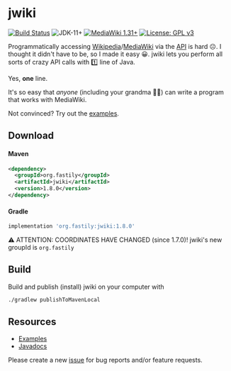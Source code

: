 # jwiki
[![Build Status](https://travis-ci.org/fastily/jwiki.svg?branch=master)](https://travis-ci.org/fastily/jwiki)
![JDK-11+](https://upload.wikimedia.org/wikipedia/commons/e/ef/Blue_JDK_11%2B_Shield_Badge.svg)
[![MediaWiki 1.31+](https://upload.wikimedia.org/wikipedia/commons/b/b2/Blue_MediaWiki_1.31%2B_Shield_Badge.svg)](https://www.mediawiki.org/wiki/MediaWiki)
[![License: GPL v3](https://upload.wikimedia.org/wikipedia/commons/8/86/GPL_v3_Blue_Badge.svg)](https://www.gnu.org/licenses/gpl-3.0.en.html)

Programmatically accessing [Wikipedia](https://en.wikipedia.org/wiki/Main_Page)/[MediaWiki](https://www.mediawiki.org/wiki/MediaWiki) via the [API](https://en.wikipedia.org/w/api.php) is hard ☹️.  I thought it didn't have to be, so I made it easy 😀.  jwiki lets you perform all sorts of crazy API calls with 1️⃣ line of Java.  

Yes, **one** line.  

It's so easy that _anyone_ (including your grandma 👵🏻) can write a program that works with MediaWiki.

Not convinced?  Try out the [examples](https://github.com/fastily/jwiki/wiki/Examples).

## Download
#### Maven
```xml
<dependency>
  <groupId>org.fastily</groupId>
  <artifactId>jwiki</artifactId>
  <version>1.8.0</version>
</dependency>
```

#### Gradle
```groovy
implementation 'org.fastily:jwiki:1.8.0'
```

⚠️ ATTENTION: COORDINATES HAVE CHANGED (since 1.7.0)!  jwiki's new groupId is `org.fastily`

## Build
Build and publish (install) jwiki on your computer with
```bash
./gradlew publishToMavenLocal
```

## Resources
* [Examples](https://github.com/fastily/jwiki/wiki/Examples)
* [Javadocs](https://fastily.github.io/jwiki/docs/jwiki/)

Please create a new [issue](https://github.com/fastily/jwiki/issues) for bug reports and/or feature requests.